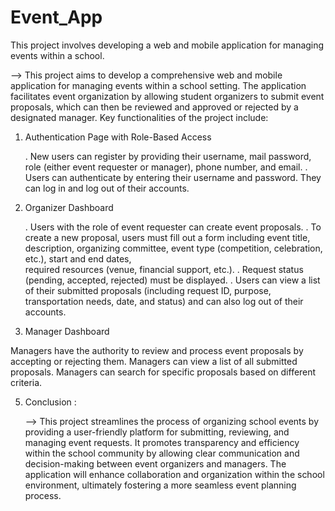 # Event_App
This project involves developing a web and mobile application for managing events within a school.

--> This project aims to develop a comprehensive web and mobile application for managing events within a school setting. The application facilitates event organization by allowing student organizers to submit event proposals, which can then be reviewed and approved or rejected by a designated manager. Key functionalities of the project include:

1. Authentication Page with Role-Based Access
   
      . New users can register by providing their username, mail password, role (either event requester or manager), phone number, and email.
      . Users can authenticate by entering their username and password. They can log in and log out of their accounts.
   
3. Organizer Dashboard
   
      . Users with the role of event requester can create event proposals.
      . To create a new proposal, users must fill out a form including event title, description, organizing committee, event type (competition, celebration, etc.), start and end dates,   
           required resources (venue, financial support, etc.).
      . Request status (pending, accepted, rejected) must be displayed.
      . Users can view a list of their submitted proposals (including request ID, purpose, transportation needs, date, and status) and can also log out of their accounts.
   
4. Manager Dashboard
   
Managers have the authority to review and process event proposals by accepting or rejecting them.
Managers can view a list of all submitted proposals.
Managers can search for specific proposals based on different criteria.

5. Conclusion :
   
    --> This project streamlines the process of organizing school events by providing a user-friendly platform for submitting, reviewing, and managing event requests. It promotes 
            transparency and efficiency within the school community by allowing clear communication and decision-making between event organizers and managers.
            The application will enhance collaboration and organization within the school environment, ultimately fostering a more seamless event planning process. 
